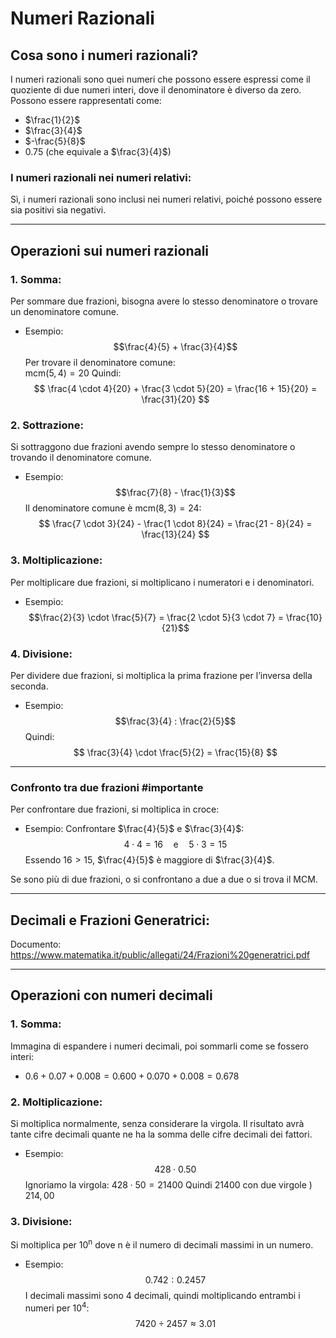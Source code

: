 # Numeri Razionali

## Cosa sono i numeri razionali?

I numeri razionali sono quei numeri che possono essere espressi come il quoziente di due numeri interi, dove il denominatore è diverso da zero. Possono essere rappresentati come:
- $\frac{1}{2}$
- $\frac{3}{4}$
- $-\frac{5}{8}$
- $0.75$ (che equivale a $\frac{3}{4}$)

### I numeri razionali nei numeri relativi:
Sì, i numeri razionali sono inclusi nei numeri relativi, poiché possono essere sia positivi sia negativi.

---

## Operazioni sui numeri razionali

### 1. Somma:
Per sommare due frazioni, bisogna avere lo stesso denominatore o trovare un denominatore comune.
- Esempio:
  $$\frac{4}{5} + \frac{3}{4}$$
  Per trovare il denominatore comune:  
  $\text{mcm}(5, 4) = 20$
  Quindi:
  $$
  \frac{4 \cdot 4}{20} + \frac{3 \cdot 5}{20} = \frac{16 + 15}{20} = \frac{31}{20}
  $$

### 2. Sottrazione:
Si sottraggono due frazioni avendo sempre lo stesso denominatore o trovando il denominatore comune.
- Esempio:
  $$\frac{7}{8} - \frac{1}{3}$$
  Il denominatore comune è $\text{mcm}(8, 3) = 24$:
  $$
  \frac{7 \cdot 3}{24} - \frac{1 \cdot 8}{24} = \frac{21 - 8}{24} = \frac{13}{24}
  $$

### 3. Moltiplicazione:
Per moltiplicare due frazioni, si moltiplicano i numeratori e i denominatori.
- Esempio:
  $$\frac{2}{3} \cdot \frac{5}{7} = \frac{2 \cdot 5}{3 \cdot 7} = \frac{10}{21}$$

### 4. Divisione:
Per dividere due frazioni, si moltiplica la prima frazione per l’inversa della seconda.
- Esempio:
  $$\frac{3}{4} : \frac{2}{5}$$
  Quindi:
  $$
  \frac{3}{4} \cdot \frac{5}{2} = \frac{15}{8}
  $$

---

### Confronto tra due frazioni #importante
Per confrontare due frazioni, si moltiplica in croce:
- Esempio: Confrontare $\frac{4}{5}$ e $\frac{3}{4}$:
  $$
  4 \cdot 4 = 16 \quad \text{e} \quad 5 \cdot 3 = 15
  $$
  Essendo $16 > 15$, $\frac{4}{5}$ è maggiore di $\frac{3}{4}$.

Se sono più di due frazioni, o si confrontano a due a due o si trova il MCM.

---

## Decimali e Frazioni Generatrici:

Documento: https://www.matematika.it/public/allegati/24/Frazioni%20generatrici.pdf

---

## Operazioni con numeri decimali

### 1. Somma:
Immagina di espandere i numeri decimali, poi sommarli come se fossero interi:
- $0.6 + 0.07 + 0.008 = 0.600 + 0.070 + 0.008 = 0.678$

### 2. Moltiplicazione:
Si moltiplica normalmente, senza considerare la virgola. Il risultato avrà tante cifre decimali quante ne ha la somma delle cifre decimali dei fattori.
- Esempio:
  $$
  428 \cdot 0.50
  $$
  Ignoriamo la virgola: $428 \cdot 50 = 21400$
  Quindi $21400$ con due virgole ) $214,00$

### 3. Divisione:
Si moltiplica per $10^{\text{n}}$ dove $\text{n}$ è il numero di decimali massimi in un numero.
- Esempio:
  $$
  0.742 : 0.2457
  $$
  I decimali massimi sono 4 decimali, quindi moltiplicando entrambi i numeri per $10^4$:
  $$
  7420 \div 2457 \approx 3.01
  $$
